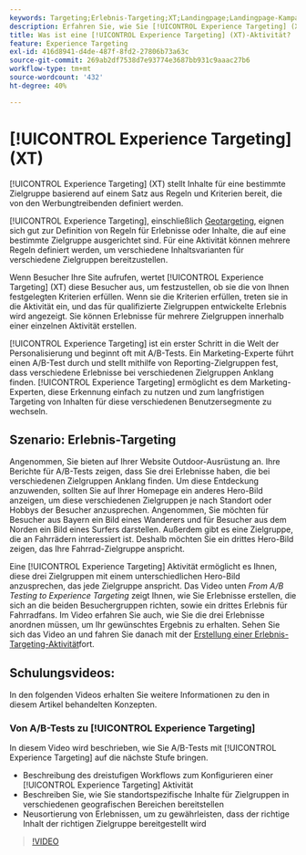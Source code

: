 ```yaml
---
keywords: Targeting;Erlebnis-Targeting;XT;Landingpage;Landingpage-Kampagne
description: Erfahren Sie, wie Sie [!UICONTROL Experience Targeting] (XT)-Aktivitäten in verwenden [!DNL Adobe Target]  um Inhalte für eine bestimmte Zielgruppe basierend auf einem Satz aus Regeln und Kriterien, die von den Werbungtreibenden definiert werden, bereitzustellen.
title: Was ist eine [!UICONTROL Experience Targeting] (XT)-Aktivität?
feature: Experience Targeting
exl-id: 416d8941-d4de-487f-8fd2-27806b73a63c
source-git-commit: 269ab2df7538d7e93774e3687bb931c9aaac27b6
workflow-type: tm+mt
source-wordcount: '432'
ht-degree: 40%

---
```


# [!UICONTROL Experience Targeting] (XT)

[!UICONTROL Experience Targeting] (XT) stellt Inhalte für eine bestimmte Zielgruppe basierend auf einem Satz aus Regeln und Kriterien bereit, die von den Werbungtreibenden definiert werden.

[!UICONTROL Experience Targeting], einschließlich [Geotargeting](/help/main/c-target/c-audiences/c-target-rules/geo.md), eignen sich gut zur Definition von Regeln für Erlebnisse oder Inhalte, die auf eine bestimmte Zielgruppe ausgerichtet sind. Für eine Aktivität können mehrere Regeln definiert werden, um verschiedene Inhaltsvarianten für verschiedene Zielgruppen bereitzustellen.

Wenn Besucher Ihre Site aufrufen, wertet [!UICONTROL Experience Targeting] (XT) diese Besucher aus, um festzustellen, ob sie die von Ihnen festgelegten Kriterien erfüllen. Wenn sie die Kriterien erfüllen, treten sie in die Aktivität ein, und das für qualifizierte Zielgruppen entwickelte Erlebnis wird angezeigt. Sie können Erlebnisse für mehrere Zielgruppen innerhalb einer einzelnen Aktivität erstellen.

[!UICONTROL Experience Targeting] ist ein erster Schritt in die Welt der Personalisierung und beginnt oft mit A/B-Tests. Ein Marketing-Experte führt einen A/B-Test durch und stellt mithilfe von Reporting-Zielgruppen fest, dass verschiedene Erlebnisse bei verschiedenen Zielgruppen Anklang finden. [!UICONTROL Experience Targeting] ermöglicht es dem Marketing-Experten, diese Erkennung einfach zu nutzen und zum langfristigen Targeting von Inhalten für diese verschiedenen Benutzersegmente zu wechseln.

## Szenario: Erlebnis-Targeting

Angenommen, Sie bieten auf Ihrer Website Outdoor-Ausrüstung an. Ihre Berichte für A/B-Tests zeigen, dass Sie drei Erlebnisse haben, die bei verschiedenen Zielgruppen Anklang finden. Um diese Entdeckung anzuwenden, sollten Sie auf Ihrer Homepage ein anderes Hero-Bild anzeigen, um diese verschiedenen Zielgruppen je nach Standort oder Hobbys der Besucher anzusprechen. Angenommen, Sie möchten für Besucher aus Bayern ein Bild eines Wanderers und für Besucher aus dem Norden ein Bild eines Surfers darstellen. Außerdem gibt es eine Zielgruppe, die an Fahrrädern interessiert ist. Deshalb möchten Sie ein drittes Hero-Bild zeigen, das Ihre Fahrrad-Zielgruppe anspricht.

Eine [!UICONTROL Experience Targeting] Aktivität ermöglicht es Ihnen, diese drei Zielgruppen mit einem unterschiedlichen Hero-Bild anzusprechen, das jede Zielgruppe anspricht. Das Video unten *From A/B Testing to Experience Targeting* zeigt Ihnen, wie Sie Erlebnisse erstellen, die sich an die beiden Besuchergruppen richten, sowie ein drittes Erlebnis für Fahrradfans. Im Video erfahren Sie auch, wie Sie die drei Erlebnisse anordnen müssen, um Ihr gewünschtes Ergebnis zu erhalten. Sehen Sie sich das Video an und fahren Sie danach mit der [Erstellung einer Erlebnis-Targeting-Aktivität](/help/main/c-activities/t-experience-target/t-xt-create/xt-create.md)fort.

## Schulungsvideos:

In den folgenden Videos erhalten Sie weitere Informationen zu den in diesem Artikel behandelten Konzepten.

### Von A/B-Tests zu [!UICONTROL Experience Targeting]

In diesem Video wird beschrieben, wie Sie A/B-Tests mit [!UICONTROL Experience Targeting] auf die nächste Stufe bringen.

* Beschreibung des dreistufigen Workflows zum Konfigurieren einer [!UICONTROL Experience Targeting] Aktivität
* Beschreiben Sie, wie Sie standortspezifische Inhalte für Zielgruppen in verschiedenen geografischen Bereichen bereitstellen
* Neusortierung von Erlebnissen, um zu gewährleisten, dass der richtige Inhalt der richtigen Zielgruppe bereitgestellt wird

>[!VIDEO](https://video.tv.adobe.com/v/38302?captions=ger)
